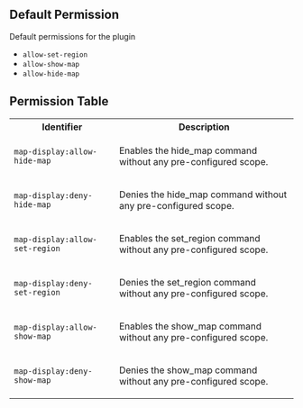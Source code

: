 ## Default Permission

Default permissions for the plugin

- `allow-set-region`
- `allow-show-map`
- `allow-hide-map`

## Permission Table 

<table>
<tr>
<th>Identifier</th>
<th>Description</th>
</tr>


<tr>
<td>

`map-display:allow-hide-map`

</td>
<td>

Enables the hide_map command without any pre-configured scope.

</td>
</tr>

<tr>
<td>

`map-display:deny-hide-map`

</td>
<td>

Denies the hide_map command without any pre-configured scope.

</td>
</tr>

<tr>
<td>

`map-display:allow-set-region`

</td>
<td>

Enables the set_region command without any pre-configured scope.

</td>
</tr>

<tr>
<td>

`map-display:deny-set-region`

</td>
<td>

Denies the set_region command without any pre-configured scope.

</td>
</tr>

<tr>
<td>

`map-display:allow-show-map`

</td>
<td>

Enables the show_map command without any pre-configured scope.

</td>
</tr>

<tr>
<td>

`map-display:deny-show-map`

</td>
<td>

Denies the show_map command without any pre-configured scope.

</td>
</tr>
</table>
